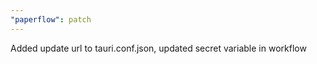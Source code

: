 ```yaml
---
"paperflow": patch
---
```


Added update url to tauri.conf.json, updated secret variable in workflow
